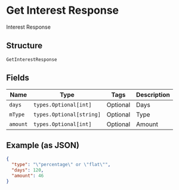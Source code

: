 
# Get Interest Response

Interest Response

## Structure

`GetInterestResponse`

## Fields

| Name | Type | Tags | Description |
|  --- | --- | --- | --- |
| `days` | `types.Optional[int]` | Optional | Days |
| `mType` | `types.Optional[string]` | Optional | Type |
| `amount` | `types.Optional[int]` | Optional | Amount |

## Example (as JSON)

```json
{
  "type": "\"percentage\" or \"flat\"",
  "days": 120,
  "amount": 46
}
```

